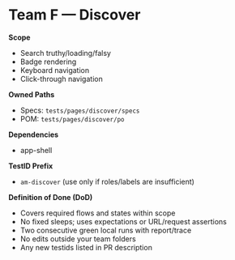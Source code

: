 # Team F — Discover

**Scope**

- Search truthy/loading/falsy
- Badge rendering
- Keyboard navigation
- Click-through navigation

**Owned Paths**

- Specs: `tests/pages/discover/specs`
- POM: `tests/pages/discover/po`

**Dependencies**

- app-shell

**TestID Prefix**

- `am-discover` (use only if roles/labels are insufficient)

**Definition of Done (DoD)**

- Covers required flows and states within scope
- No fixed sleeps; uses expectations or URL/request assertions
- Two consecutive green local runs with report/trace
- No edits outside your team folders
- Any new testids listed in PR description
